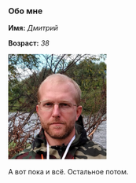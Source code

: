 ### Обо мне

**Имя:** *Дмитрий*

__Возраст:__ _38_

<img src="https://github.com/Ametek/HWGH-Pages/blob/main/Па20.jpg" alt="Photo" width="200"/>

А вот пока и всё. Остальное потом.
